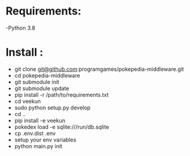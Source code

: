 # Requirements:

-Python 3.8

# Install :

- git clone git@github.com:programgames/pokepedia-middleware.git
- cd pokepedia-middleware
- git submodule init
- git submodule update
- pip install -r /path/to/requirements.txt
- cd veekun 
- sudo python setup.py develop
- cd ..
- pip install -e veekun
- pokedex load -e sqlite:///run/db.sqlite
- cp .env.dist .env
- setup your env variables
- python main.py init